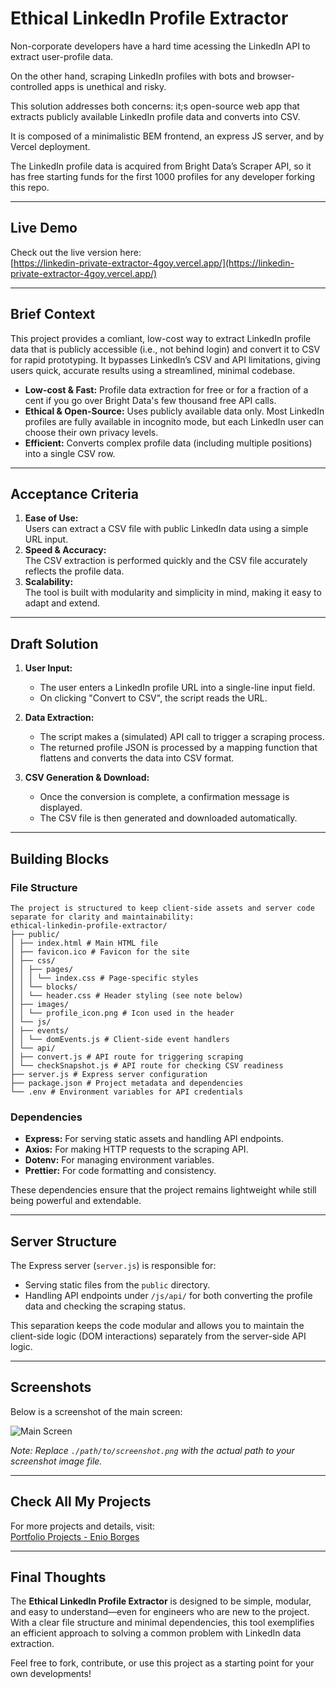 # Ethical LinkedIn Profile Extractor

Non-corporate developers have a hard time acessing the LinkedIn API to extract user-profile data.

On the other hand, scraping LinkedIn profiles with bots and browser-controlled apps is unethical and risky.

This solution addresses both concerns: it;s open-source web app that extracts publicly available LinkedIn profile data and converts into CSV.

It is composed of a minimalistic BEM frontend, an express JS server, and by Vercel deployment.

The LinkedIn profile data is acquired from Bright Data’s Scraper API, so it has free starting funds for the first 1000 profiles for any developer forking this repo.

---

## Live Demo

Check out the live version here:  
[https://linkedin-private-extractor-4goy.vercel.app/](https://linkedin-private-extractor-4goy.vercel.app/)

---

## Brief Context

This project provides a comliant, low-cost way to extract LinkedIn profile data that is publicly accessible (i.e., not behind login) and convert it to CSV for rapid prototyping. It bypasses LinkedIn’s CSV and API limitations, giving users quick, accurate results using a streamlined, minimal codebase.

- **Low-cost & Fast:** Profile data extraction for free or for a fraction of a cent if you go over Bright Data's few thousand free API calls.
- **Ethical & Open-Source:** Uses publicly available data only. Most LinkedIn profiles are fully available in incognito mode, but each LinkedIn user can choose their own privacy levels.
- **Efficient:** Converts complex profile data (including multiple positions) into a single CSV row.

---

## Acceptance Criteria

1. **Ease of Use:**  
   Users can extract a CSV file with public LinkedIn data using a simple URL input.
2. **Speed & Accuracy:**  
   The CSV extraction is performed quickly and the CSV file accurately reflects the profile data.
3. **Scalability:**  
   The tool is built with modularity and simplicity in mind, making it easy to adapt and extend.

---

## Draft Solution

1. **User Input:**

   - The user enters a LinkedIn profile URL into a single-line input field.
   - On clicking "Convert to CSV", the script reads the URL.

2. **Data Extraction:**

   - The script makes a (simulated) API call to trigger a scraping process.
   - The returned profile JSON is processed by a mapping function that flattens and converts the data into CSV format.

3. **CSV Generation & Download:**
   - Once the conversion is complete, a confirmation message is displayed.
   - The CSV file is then generated and downloaded automatically.

---

## Building Blocks

### File Structure

```
The project is structured to keep client-side assets and server code separate for clarity and maintainability:
ethical-linkedin-profile-extractor/
├── public/
│ ├── index.html # Main HTML file
│ ├── favicon.ico # Favicon for the site
│ ├── css/
│ │ ├── pages/
│ │ │ └── index.css # Page-specific styles
│ │ └── blocks/
│ │ └── header.css # Header styling (see note below)
│ ├── images/
│ │ └── profile_icon.png # Icon used in the header
│ └── js/
│ ├── events/
│ │ └── domEvents.js # Client-side event handlers
│ └── api/
│ ├── convert.js # API route for triggering scraping
│ └── checkSnapshot.js # API route for checking CSV readiness
├── server.js # Express server configuration
├── package.json # Project metadata and dependencies
└── .env # Environment variables for API credentials
```

### Dependencies

- **Express:** For serving static assets and handling API endpoints.
- **Axios:** For making HTTP requests to the scraping API.
- **Dotenv:** For managing environment variables.
- **Prettier:** For code formatting and consistency.

These dependencies ensure that the project remains lightweight while still being powerful and extendable.

---

## Server Structure

The Express server (`server.js`) is responsible for:

- Serving static files from the `public` directory.
- Handling API endpoints under `/js/api/` for both converting the profile data and checking the scraping status.

This separation keeps the code modular and allows you to maintain the client-side logic (DOM interactions) separately from the server-side API logic.

---

## Screenshots

Below is a screenshot of the main screen:

![Main Screen](./path/to/screenshot.png)

_Note: Replace `./path/to/screenshot.png` with the actual path to your screenshot image file._

---

## Check All My Projects

For more projects and details, visit:  
[Portfolio Projects - Enio Borges](https://www.notion.so/Portfolio-Projects-Enio-Borges-9a05de4958944474bcc4579251e99f27?pvs=21)

---

## Final Thoughts

The **Ethical LinkedIn Profile Extractor** is designed to be simple, modular, and easy to understand—even for engineers who are new to the project. With a clear file structure and minimal dependencies, this tool exemplifies an efficient approach to solving a common problem with LinkedIn data extraction.

Feel free to fork, contribute, or use this project as a starting point for your own developments!
